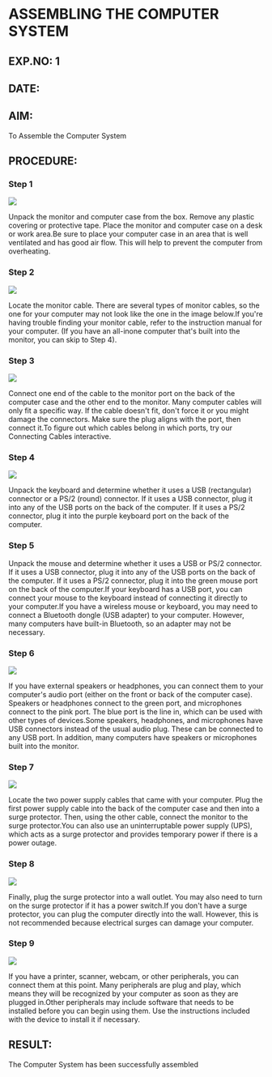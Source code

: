 # ASSEMBLING THE COMPUTER SYSTEM

## EXP.NO: 1

## DATE:

## AIM:

To Assemble the Computer System

## PROCEDURE:

### Step 1

![](1.1png)

Unpack the monitor and computer case from the box. Remove any
plastic covering or protective tape. Place the monitor and computer case
on a desk or work area.Be sure to place your computer case in an area
that is well ventilated and has good air flow. This will help to prevent the
computer from overheating.

### Step 2

![](1.2png)

Locate the monitor cable. There are several types of monitor cables, so
the one for your computer may not look like the one in the image
below.If you're having trouble finding your monitor cable, refer to the
instruction manual for your computer. (If you have an all-inone computer that's built into the monitor, you can skip to Step 4).

### Step 3

![](1.3png)

Connect one end of the cable to the monitor port on the back of
the computer case and the other end to the monitor. Many computer
cables will only fit a specific way. If the cable doesn't fit, don't force it or
you might damage the connectors. Make sure the plug aligns with the
port, then connect it.To figure out which cables belong in which ports,
try our Connecting Cables interactive.

### Step 4

![](1.4png)

Unpack the keyboard and determine whether it uses a USB (rectangular)
connector or a PS/2 (round) connector. If it uses a USB connector, plug it
into any of the USB ports on the back of the computer. If it uses a PS/2
connector, plug it into the purple keyboard port on the back of the
computer.

### Step 5

Unpack the mouse and determine whether it uses
a USB or PS/2 connector. If it uses a USB connector, plug it into any of
the USB ports on the back of the computer. If it uses a PS/2 connector,
plug it into the green mouse port on the back of the computer.If your
keyboard has a USB port, you can connect your mouse to the keyboard
instead of connecting it directly to your computer.If you have
a wireless mouse or keyboard, you may need to connect a
Bluetooth dongle (USB adapter) to your computer. However, many
computers have built-in Bluetooth, so an adapter may not be necessary.

### Step 6

![](1.6png)

If you have external speakers or headphones, you can connect them to
your computer's audio port (either on the front or back of the computer
case). Speakers or headphones connect to the green port,
and microphones connect to the pink port. The blue port is the line in,
which can be used with other types of devices.Some speakers,
headphones, and microphones have USB connectors instead of the usual
audio plug. These can be connected to any USB port. In addition, many
computers have speakers or microphones built into the monitor.

### Step 7

![](1.7png)

Locate the two power supply cables that came with your computer. Plug
the first power supply cable into the back of the computer case and then
into a surge protector. Then, using the other cable, connect
the monitor to the surge protector.You can also use an uninterruptable
power supply (UPS), which acts as a surge protector and provides
temporary power if there is a power outage.

### Step 8

![](1.8png)

Finally, plug the surge protector into a wall outlet. You may also need to
turn on the surge protector if it has a power switch.If you don't have a
surge protector, you can plug the computer directly into the wall.
However, this is not recommended because electrical surges can
damage your computer.

### Step 9

![](1.9png)

If you have a printer, scanner, webcam, or other peripherals, you can
connect them at this point. Many peripherals are plug and play, which
means they will be recognized by your computer as soon as they are
plugged in.Other peripherals may include software that needs to be
installed before you can begin using them. Use the instructions included
with the device to install it if necessary.

## RESULT:

The Computer System has been successfully assembled
